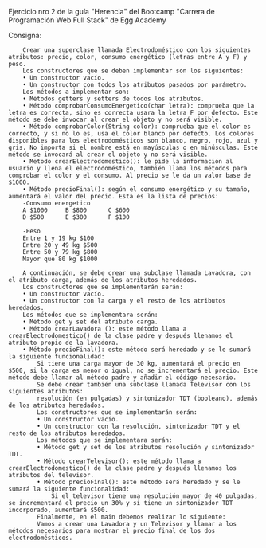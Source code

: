 Ejercicio nro 2 de la guía "Herencia" del Bootcamp "Carrera de Programación Web Full Stack" de Egg Academy

Consigna:

		Crear una superclase llamada Electrodoméstico con los siguientes atributos: precio, color, consumo energético (letras entre A y F) y peso.
		Los constructores que se deben implementar son los siguientes:
		• Un constructor vacío.
		• Un constructor con todos los atributos pasados por parámetro.
		Los métodos a implementar son:
		• Métodos getters y setters de todos los atributos.
		• Método comprobarConsumoEnergetico(char letra): comprueba que la letra es correcta, sino es correcta usara la letra F por defecto. Este método se debe invocar al crear el objeto y no será visible.
		• Método comprobarColor(String color): comprueba que el color es correcto, y si no lo es, usa el color blanco por defecto. Los colores disponibles para los electrodomésticos son blanco, negro, rojo, azul y gris. No importa si el nombre está en mayúsculas o en minúsculas. Este método se invocará al crear el objeto y no será visible.
		• Metodo crearElectrodomestico(): le pide la información al usuario y llena el electrodoméstico, también llama los métodos para comprobar el color y el consumo. Al precio se le da un valor base de $1000.
		• Método precioFinal(): según el consumo energético y su tamaño, aumentará el valor del precio. Esta es la lista de precios:
		-Consumo energetico
		A $1000		B $800		C $600
		D $500		E $300		F $100
		
		-Peso
		Entre 1 y 19 kg $100
		Entre 20 y 49 kg $500
		Entre 50 y 79 kg $800
		Mayor que 80 kg $1000
		
		A continuación, se debe crear una subclase llamada Lavadora, con el atributo carga, además de los atributos heredados.
		Los constructores que se implementarán serán: 
		• Un constructor vacío.
		• Un constructor con la carga y el resto de los atributos heredados.
		Los métodos que se implementara serán:
		• Método get y set del atributo carga.
		• Método crearLavadora (): este método llama a crearElectrodomestico() de la clase padre y después llenamos el atributo propio de la lavadora.
		• Método precioFinal(): este método será heredado y se le sumará la siguiente funcionalidad:
			Si tiene una carga mayor de 30 kg, aumentará el precio en $500, si la carga es menor o igual, no se incrementará el precio. Este método debe llamar al método padre y añadir el código necesario.
			Se debe crear también una subclase llamada Televisor con los siguientes atributos:
			resolución (en pulgadas) y sintonizador TDT (booleano), además de los atributos heredados.
			Los constructores que se implementarán serán:
			• Un constructor vacío.
			• Un constructor con la resolución, sintonizador TDT y el resto de los atributos heredados.
			Los métodos que se implementara serán:
			• Método get y set de los atributos resolución y sintonizador TDT.
			• Método crearTelevisor(): este método llama a crearElectrodomestico() de la clase padre y después llenamos los atributos del televisor.
			• Método precioFinal(): este método será heredado y se le sumará la siguiente funcionalidad:
				Si el televisor tiene una resolución mayor de 40 pulgadas, se incrementará el precio un 30% y si tiene un sintonizador TDT incorporado, aumentará $500.
			Finalmente, en el main debemos realizar lo siguiente:
			Vamos a crear una Lavadora y un Televisor y llamar a los métodos necesarios para mostrar el precio final de los dos electrodomésticos.
